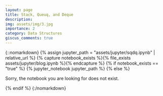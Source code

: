 ```yaml
---
layout: page
title: Stack, Queuq, and Deque
description: 
img: assets/img/3.jpg
importance: 2
category: Data Structures
giscus_comments: true
---
```


{::nomarkdown}
{% assign jupyter_path = "assets/jupyter/sqdq.ipynb" | relative_url %}
{% capture notebook_exists %}{% file_exists assets/jupyter/blog.ipynb %}{% endcapture %}
{% if notebook_exists == "true" %}
    {% jupyter_notebook jupyter_path %}
{% else %}
    <p>Sorry, the notebook you are looking for does not exist.</p>
{% endif %}
{:/nomarkdown}